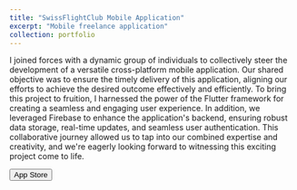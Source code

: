 ```yaml
---
title: "SwissFlightClub Mobile Application"
excerpt: "Mobile freelance application"
collection: portfolio
---
```

I joined forces with a dynamic group of individuals to collectively steer the development of a versatile cross-platform mobile application. Our shared objective was to ensure the timely delivery of this application, aligning our efforts to achieve the desired outcome effectively and efficiently. To bring this project to fruition, I harnessed the power of the Flutter framework for creating a seamless and engaging user experience. In addition, we leveraged Firebase to enhance the application's backend, ensuring robust data storage, real-time updates, and seamless user authentication. This collaborative journey allowed us to tap into our combined expertise and creativity, and we're eagerly looking forward to witnessing this exciting project come to life.

<a href="https://apps.apple.com/gb/app/swissflightclub/id1625484632" target="_blank">
  <button>App Store </button> 
</a>
